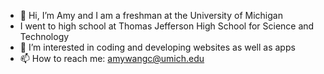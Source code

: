 - 👋 Hi, I’m Amy and I am a freshman at the University of Michigan
- I went to high school at Thomas Jefferson High School for Science and Technology
- 👀 I’m interested in coding and developing websites as well as apps
- 📫 How to reach me: amywangc@umich.edu

<!---
amywang23/amywang23 is a ✨ special ✨ repository because its `README.md` (this file) appears on your GitHub profile.
You can click the Preview link to take a look at your changes.
--->
